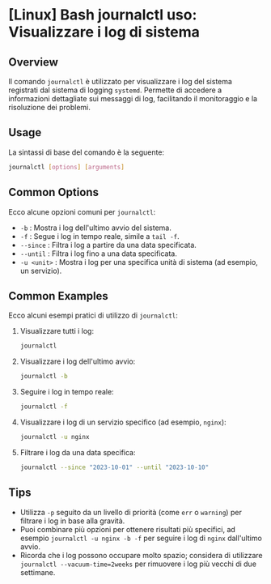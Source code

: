 # [Linux] Bash journalctl uso: Visualizzare i log di sistema

## Overview
Il comando `journalctl` è utilizzato per visualizzare i log del sistema registrati dal sistema di logging `systemd`. Permette di accedere a informazioni dettagliate sui messaggi di log, facilitando il monitoraggio e la risoluzione dei problemi.

## Usage
La sintassi di base del comando è la seguente:

```bash
journalctl [options] [arguments]
```

## Common Options
Ecco alcune opzioni comuni per `journalctl`:

- `-b` : Mostra i log dell'ultimo avvio del sistema.
- `-f` : Segue i log in tempo reale, simile a `tail -f`.
- `--since` : Filtra i log a partire da una data specificata.
- `--until` : Filtra i log fino a una data specificata.
- `-u <unit>` : Mostra i log per una specifica unità di sistema (ad esempio, un servizio).

## Common Examples
Ecco alcuni esempi pratici di utilizzo di `journalctl`:

1. Visualizzare tutti i log:
   ```bash
   journalctl
   ```

2. Visualizzare i log dell'ultimo avvio:
   ```bash
   journalctl -b
   ```

3. Seguire i log in tempo reale:
   ```bash
   journalctl -f
   ```

4. Visualizzare i log di un servizio specifico (ad esempio, `nginx`):
   ```bash
   journalctl -u nginx
   ```

5. Filtrare i log da una data specifica:
   ```bash
   journalctl --since "2023-10-01" --until "2023-10-10"
   ```

## Tips
- Utilizza `-p` seguito da un livello di priorità (come `err` o `warning`) per filtrare i log in base alla gravità.
- Puoi combinare più opzioni per ottenere risultati più specifici, ad esempio `journalctl -u nginx -b -f` per seguire i log di `nginx` dall'ultimo avvio.
- Ricorda che i log possono occupare molto spazio; considera di utilizzare `journalctl --vacuum-time=2weeks` per rimuovere i log più vecchi di due settimane.